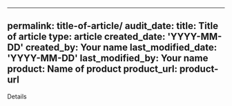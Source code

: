  ---
 permalink: title-of-article/
 audit_date:
 title: Title of article
 type: article
 created_date: 'YYYY-MM-DD'
 created_by: Your name
 last_modified_date: 'YYYY-MM-DD'
 last_modified_by: Your name
 product: Name of product
 product_url: product-url
 ---
 
 Details
